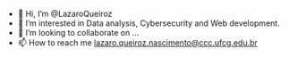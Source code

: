 - 👋 Hi, I’m @LazaroQueiroz
- 👀 I’m interested in Data analysis, Cybersecurity and Web development.
- 💞️ I’m looking to collaborate on ...
- 📫 How to reach me lazaro.queiroz.nascimento@ccc.ufcg.edu.br
<!---
LazaroQueiroz/LazaroQueiroz is a ✨ special ✨ repository because its `README.md` (this file) appears on your GitHub profile.
You can click the Preview link to take a look at your changes.
--->
